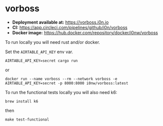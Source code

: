 # vorboss

- **Deployment available at:** https://vorboss.i0n.io
- **CI:** https://app.circleci.com/pipelines/github/i0n/vorboss
- **Docker image:** https://hub.docker.com/repository/docker/i0nw/vorboss

To run locally you will need rust and/or docker.

Set the `AIRTABLE_API_KEY` env var.

    AIRTABLE_API_KEY=secret cargo run
or

    docker run --name vorboss --rm --network vorboss -e AIRTABLE_API_KEY=secret -p 8000:8000 i0nw/vorboss:latest

To run the functional tests locally you will also need k6:

    brew install k6
then

    make test-functional


